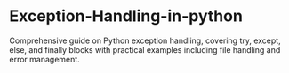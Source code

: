 # Exception-Handling-in-python
Comprehensive guide on Python exception handling, covering try, except, else, and finally blocks with practical examples including file handling and error management.
